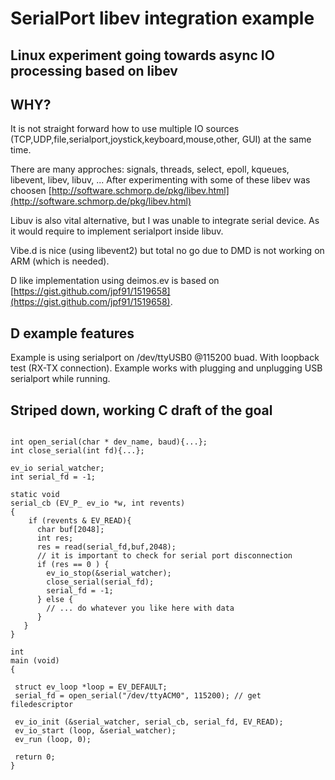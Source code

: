 SerialPort libev integration example
====================================

Linux experiment going towards async IO processing based on libev
----------------------------------

WHY?
----

It is not straight forward how to use multiple IO sources (TCP,UDP,file,serialport,joystick,keyboard,mouse,other, GUI) at the same time. 

There are many approches: signals, threads, select, epoll, kqueues, libevent, libev, libuv, ...
After experimenting with some of these libev was choosen [http://software.schmorp.de/pkg/libev.html](http://software.schmorp.de/pkg/libev.html)

Libuv is also vital alternative, but I was unable to integrate serial device. As it would require to implement serialport inside libuv.

Vibe.d is nice (using libevent2) but total no go due to DMD is not working on ARM (which is needed).

D like implementation using deimos.ev is based on [https://gist.github.com/jpf91/1519658](https://gist.github.com/jpf91/1519658).


D example features
------------------

Example is using serialport on /dev/ttyUSB0 @115200 buad.
With loopback test (RX-TX connection). Example works with plugging and unplugging USB serialport while running.

Striped down, working C draft of the goal
-----------------------------------------

~~~

int open_serial(char * dev_name, baud){...};
int close_serial(int fd){...};

ev_io serial_watcher;
int serial_fd = -1;

static void
serial_cb (EV_P_ ev_io *w, int revents)
{
    if (revents & EV_READ){
      char buf[2048];
      int res;
      res = read(serial_fd,buf,2048);
      // it is important to check for serial port disconnection
      if (res == 0 ) {
        ev_io_stop(&serial_watcher);
        close_serial(serial_fd);
        serial_fd = -1;
      } else {
        // ... do whatever you like here with data
      }
   }
}

int
main (void)
{

 struct ev_loop *loop = EV_DEFAULT;
 serial_fd = open_serial("/dev/ttyACM0", 115200); // get filedescriptor

 ev_io_init (&serial_watcher, serial_cb, serial_fd, EV_READ);
 ev_io_start (loop, &serial_watcher);
 ev_run (loop, 0);

 return 0;
}

~~~



